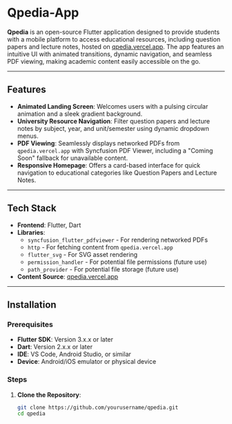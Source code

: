 # Qpedia-App

**Qpedia** is an open-source Flutter application designed to provide students with a mobile platform to access educational resources, including question papers and lecture notes, hosted on [qpedia.vercel.app](https://qpedia.vercel.app/). The app features an intuitive UI with animated transitions, dynamic navigation, and seamless PDF viewing, making academic content easily accessible on the go.

---

## Features

- **Animated Landing Screen**: Welcomes users with a pulsing circular animation and a sleek gradient background.
- **University Resource Navigation**: Filter question papers and lecture notes by subject, year, and unit/semester using dynamic dropdown menus.
- **PDF Viewing**: Seamlessly displays networked PDFs from `qpedia.vercel.app` with Syncfusion PDF Viewer, including a "Coming Soon" fallback for unavailable content.
- **Responsive Homepage**: Offers a card-based interface for quick navigation to educational categories like Question Papers and Lecture Notes.

---

## Tech Stack

- **Frontend**: Flutter, Dart
- **Libraries**: 
  - `syncfusion_flutter_pdfviewer` - For rendering networked PDFs
  - `http` - For fetching content from `qpedia.vercel.app`
  - `flutter_svg` - For SVG asset rendering
  - `permission_handler` - For potential file permissions (future use)
  - `path_provider` - For potential file storage (future use)
- **Content Source**: [qpedia.vercel.app](https://qpedia.vercel.app/)

---

## Installation

### Prerequisites
- **Flutter SDK**: Version 3.x.x or later
- **Dart**: Version 2.x.x or later
- **IDE**: VS Code, Android Studio, or similar
- **Device**: Android/iOS emulator or physical device

### Steps
1. **Clone the Repository**:
   ```bash
   git clone https://github.com/yourusername/qpedia.git
   cd qpedia

